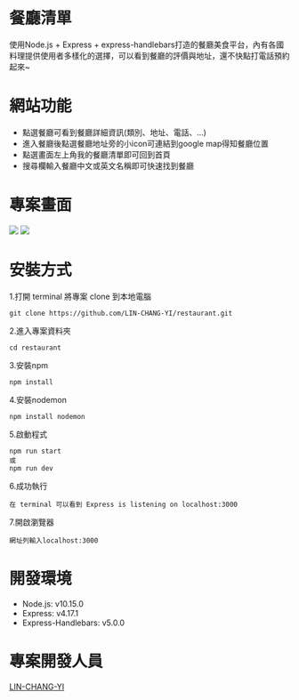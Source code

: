 # 餐廳清單
使用Node.js + Express + express-handlebars打造的餐廳美食平台，內有各國料理提供使用者多樣化的選擇，可以看到餐廳的評價與地址，還不快點打電話預約起來~
# 網站功能
+ 點選餐廳可看到餐廳詳細資訊(類別、地址、電話、...)
+ 進入餐廳後點選餐廳地址旁的小icon可連結到google map得知餐廳位置
+ 點選畫面左上角我的餐廳清單即可回到首頁
+ 搜尋欄輸入餐廳中文或英文名稱即可快速找到餐廳
# 專案畫面
![](https://upload.cc/i1/2020/07/13/R0woQG.png)
![](https://upload.cc/i1/2020/07/13/JnIb5T.png)
# 安裝方式
1.打開 terminal 將專案 clone 到本地電腦
```
git clone https://github.com/LIN-CHANG-YI/restaurant.git
```
2.進入專案資料夾
```
cd restaurant
```
3.安裝npm
```
npm install
```
4.安裝nodemon
```
npm install nodemon
```
5.啟動程式
```
npm run start
或
npm run dev
```
6.成功執行
```
在 terminal 可以看到 Express is listening on localhost:3000
```
7.開啟瀏覽器
```
網址列輸入localhost:3000
```
# 開發環境
+ Node.js: v10.15.0
+ Express: v4.17.1
+ Express-Handlebars: v5.0.0
# 專案開發人員
[LIN-CHANG-YI](https://github.com/LIN-CHANG-YI)
